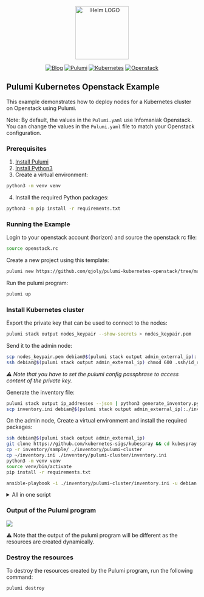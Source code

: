 <p align="center">
    <img src="https://avatars.githubusercontent.com/u/82603435?v=4" width="140px" alt="Helm LOGO"/>
</p>

<div align="center">

  [![Blog](https://img.shields.io/badge/Blog-blue?style=for-the-badge&logo=buymeacoffee&logoColor=white)](https://une-tasse-de.cafe/)
  [![Pulumi](https://img.shields.io/badge/Pulumi-8A3391?style=for-the-badge&logo=pulumi&logoColor=white)](https://www.pulumi.com/)
  [![Kubernetes](https://img.shields.io/badge/Kubernetes-326CE5?style=for-the-badge&logo=kubernetes&logoColor=white)](https://kubernetes.io/)
  [![Openstack](https://img.shields.io/badge/Openstack-%23f01742.svg?style=for-the-badge&logo=openstack&logoColor=white)](https://www.openstack.org/)

</div>

## Pulumi Kubernetes Openstack Example

This example demonstrates how to deploy nodes for a Kubernetes cluster on Openstack using Pulumi.

Note: By default, the values in the `Pulumi.yaml` use Infomaniak Openstack. You can change the values in the `Pulumi.yaml` file to match your Openstack configuration.

### Prerequisites

1. [Install Pulumi](https://www.pulumi.com/docs/get-started/install/)
2. [Install Python3](https://www.python.org/downloads/)
3. Create a virtual environment:
```bash
python3 -m venv venv
```
4. Install the required Python packages:
```bash
python3 -m pip install -r requirements.txt
```

### Running the Example

Login to your openstack account (horizon) and source the openstack rc file:
```bash
source openstack.rc
```

Create a new project using this template:
```bash
pulumi new https://github.com/qjoly/pulumi-kubernetes-openstack/tree/main
```

Run the pulumi program:
```bash
pulumi up
```

### Install Kubernetes cluster

Export the private key that can be used to connect to the nodes:

```bash
pulumi stack output nodes_keypair --show-secrets > nodes_keypair.pem
```

Send it to the admin node:

```bash
scp nodes_keypair.pem debian@$(pulumi stack output admin_external_ip):.ssh/id_rsa
ssh debian@$(pulumi stack output admin_external_ip) chmod 600 .ssh/id_rsa
```

*:warning: Note that you have to set the pulumi config passphrase to access content of the private key.*

Generate the inventory file:

```bash
pulumi stack output ip_addresses --json | python3 generate_inventory.py > inventory.ini
scp inventory.ini debian@$(pulumi stack output admin_external_ip):./inventory.ini
```

On the admin node, Create a virtual environment and install the required packages:

```bash
ssh debian@$(pulumi stack output admin_external_ip)
git clone https://github.com/kubernetes-sigs/kubespray && cd kubespray
cp -r inventory/sample/ ./inventory/pulumi-cluster
cp ~/inventory.ini ./inventory/pulumi-cluster/inventory.ini
python3 -m venv venv
source venv/bin/activate
pip install -r requirements.txt
```

```bash
ansible-playbook -i ./inventory/pulumi-cluster/inventory.ini -u debian --become --become-user=root cluster.yml
```

<details>
  <summary>All in one script</summary>

:warning: Only run this script if you are sure of what you are doing. :warning:

```bash
pulumi stack output nodes_keypair --show-secrets > nodes_keypair.pem
scp nodes_keypair.pem debian@$(pulumi stack output admin_external_ip):.ssh/id_rsa
ssh debian@$(pulumi stack output admin_external_ip) chmod 600 .ssh/id_rsa
pulumi stack output ip_addresses --json | python3 generate_inventory.py > inventory.ini
scp inventory.ini debian@$(pulumi stack output admin_external_ip):./inventory.ini
ssh debian@$(pulumi stack output admin_external_ip) \ '
  git clone https://github.com/kubernetes-sigs/kubespray && cd kubespray && \
  cp -r inventory/sample/ ./inventory/pulumi-cluster && \
  cp ~/inventory.ini ./inventory/pulumi-cluster/inventory.ini && \
  python3 -m venv venv && \
  source venv/bin/activate && \
  pip install -r requirements.txt && \
  ansible-playbook -i ./inventory/pulumi-cluster/inventory.ini -u debian --become --become-user=root cluster.yml'

CP_IP=$(pulumi stack output 'ip_addresses' | jq -r '."kube-controlplane"[0]')
ssh debian@$(pulumi stack output admin_external_ip) "ssh-keyscan -H $CP_IP >> ~/.ssh/known_hosts && mkdir -p .kube && ssh $CP_IP sudo cat /root/.kube/config > .kube/config && sed -i 's/127.0.0.1/$CP_IP/g' ~/.kube/config && echo 'Done'"
```

</details>

### Output of the Pulumi program

<a href="https://asciinema.org/a/P9JDxnpB8zNKDE7XHO9OOMBvD" target="_blank"><img src="https://asciinema.org/a/P9JDxnpB8zNKDE7XHO9OOMBvD.svg" /></a>


:warning: Note that the output of the pulumi program will be different as the resources are created dynamically.

### Destroy the resources

To destroy the resources created by the Pulumi program, run the following command:

```bash
pulumi destroy
```
